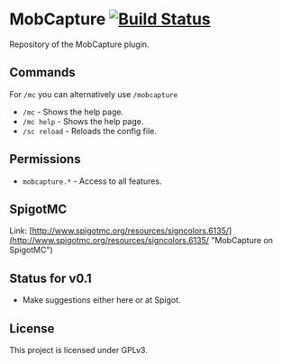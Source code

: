 MobCapture [![Build Status](https://travis-ci.org/Pixelhash/MobCapture.svg?branch=master)](https://travis-ci.org/Pixelhash/MobCapture)
========================================================================================================================================================

Repository of the MobCapture plugin.

## Commands

For `/mc` you can alternatively use `/mobcapture`

- `/mc` - Shows the help page.
- `/mc help` - Shows the help page.
- `/sc reload` - Reloads the config file.

## Permissions

- `mobcapture.*` - Access to all features.

## SpigotMC

Link: [http://www.spigotmc.org/resources/signcolors.6135/](http://www.spigotmc.org/resources/signcolors.6135/ "MobCapture on SpigotMC")

## Status for v0.1

 * Make suggestions either here or at Spigot.

## License

This project is licensed under GPLv3.
